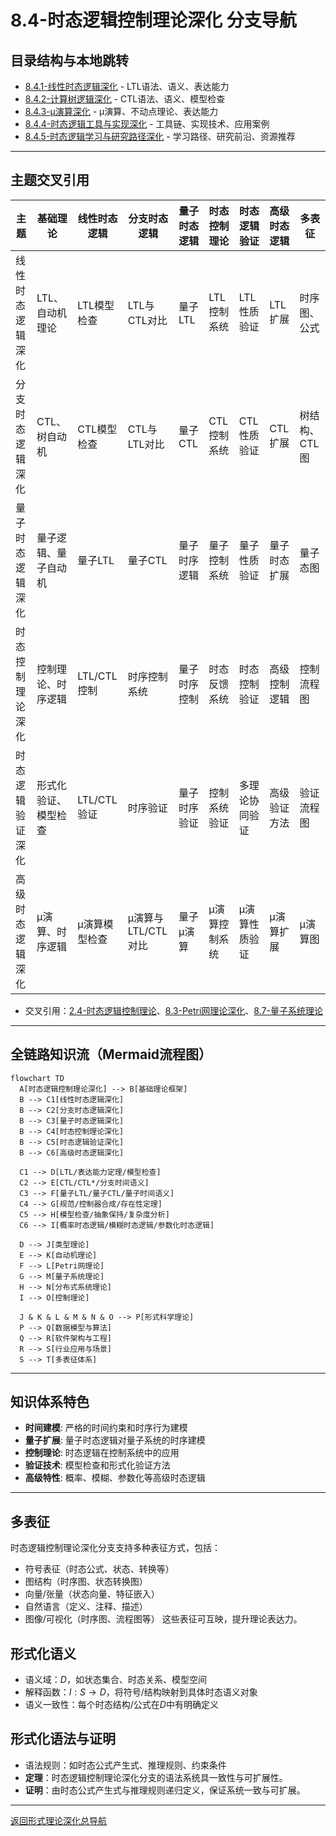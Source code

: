 # 8.4-时态逻辑控制理论深化 分支导航

## 目录结构与本地跳转

- [8.4.1-线性时态逻辑深化](8.4.1-线性时态逻辑深化.md) - LTL语法、语义、表达能力
- [8.4.2-计算树逻辑深化](8.4.2-计算树逻辑深化.md) - CTL语法、语义、模型检查
- [8.4.3-μ演算深化](8.4.3-μ演算深化.md) - μ演算、不动点理论、表达能力
- [8.4.4-时态逻辑工具与实现深化](8.4.4-时态逻辑工具与实现深化.md) - 工具链、实现技术、应用案例
- [8.4.5-时态逻辑学习与研究路径深化](8.4.5-时态逻辑学习与研究路径深化.md) - 学习路径、研究前沿、资源推荐

---

## 主题交叉引用

| 主题      | 基础理论 | 线性时态逻辑 | 分支时态逻辑 | 量子时态逻辑 | 时态控制理论 | 时态逻辑验证 | 高级时态逻辑 | 多表征 |
|-----------|----------|--------------|--------------|--------------|--------------|--------------|--------------|--------|
| 线性时态逻辑深化| LTL、自动机理论 | LTL模型检查 | LTL与CTL对比 | 量子LTL | LTL控制系统 | LTL性质验证 | LTL扩展 | 时序图、公式|
| 分支时态逻辑深化| CTL、树自动机 | CTL模型检查 | CTL与LTL对比 | 量子CTL | CTL控制系统 | CTL性质验证 | CTL扩展 | 树结构、CTL图|
| 量子时态逻辑深化| 量子逻辑、量子自动机 | 量子LTL | 量子CTL | 量子时序逻辑 | 量子控制系统 | 量子性质验证 | 量子时态扩展 | 量子态图|
| 时态控制理论深化| 控制理论、时序逻辑 | LTL/CTL控制 | 时序控制系统 | 量子时序控制 | 时态反馈系统 | 时态控制验证 | 高级控制逻辑 | 控制流程图|
| 时态逻辑验证深化| 形式化验证、模型检查 | LTL/CTL验证 | 时序验证 | 量子时序验证 | 控制系统验证 | 多理论协同验证 | 高级验证方法 | 验证流程图|
| 高级时态逻辑深化| μ演算、时序逻辑 | μ演算模型检查 | μ演算与LTL/CTL对比 | 量子μ演算 | μ演算控制系统 | μ演算性质验证 | μ演算扩展 | μ演算图|

- 交叉引用：[2.4-时态逻辑控制理论](../2-形式科学理论/2.4-时态逻辑控制理论/README.md)、[8.3-Petri网理论深化](../8.3-Petri网理论深化/README.md)、[8.7-量子系统理论](../8.7-量子系统理论/README.md)

---

## 全链路知识流（Mermaid流程图）

```mermaid
flowchart TD
  A[时态逻辑控制理论深化] --> B[基础理论框架]
  B --> C1[线性时态逻辑深化]
  B --> C2[分支时态逻辑深化]
  B --> C3[量子时态逻辑深化]
  B --> C4[时态控制理论深化]
  B --> C5[时态逻辑验证深化]
  B --> C6[高级时态逻辑深化]
  
  C1 --> D[LTL/表达能力定理/模型检查]
  C2 --> E[CTL/CTL*/分支时间语义]
  C3 --> F[量子LTL/量子CTL/量子时间语义]
  C4 --> G[规范/控制器合成/存在性定理]
  C5 --> H[模型检查/抽象保持/复杂度分析]
  C6 --> I[概率时态逻辑/模糊时态逻辑/参数化时态逻辑]
  
  D --> J[类型理论]
  E --> K[自动机理论]
  F --> L[Petri网理论]
  G --> M[量子系统理论]
  H --> N[分布式系统理论]
  I --> O[控制理论]
  
  J & K & L & M & N & O --> P[形式科学理论]
  P --> Q[数据模型与算法]
  Q --> R[软件架构与工程]
  R --> S[行业应用与场景]
  S --> T[多表征体系]
```

---

## 知识体系特色

- **时间建模**: 严格的时间约束和时序行为建模
- **量子扩展**: 量子时态逻辑对量子系统的时序建模
- **控制理论**: 时态逻辑在控制系统中的应用
- **验证技术**: 模型检查和形式化验证方法
- **高级特性**: 概率、模糊、参数化等高级时态逻辑

---

## 多表征

时态逻辑控制理论深化分支支持多种表征方式，包括：

- 符号表征（时态公式、状态、转换等）
- 图结构（时序图、状态转换图）
- 向量/张量（状态向量、特征嵌入）
- 自然语言（定义、注释、描述）
- 图像/可视化（时序图、流程图等）
这些表征可互映，提升理论表达力。

## 形式化语义

- 语义域：$D$，如状态集合、时态关系、模型空间
- 解释函数：$I: S \to D$，将符号/结构映射到具体时态语义对象
- 语义一致性：每个时态结构/公式在$D$中有明确定义

## 形式化语法与证明

- 语法规则：如时态公式产生式、推理规则、约束条件
- **定理**：时态逻辑控制理论深化分支的语法系统具一致性与可扩展性。
- **证明**：由时态公式产生式与推理规则递归定义，保证系统一致与可扩展。

---

[返回形式理论深化总导航](../README.md)
